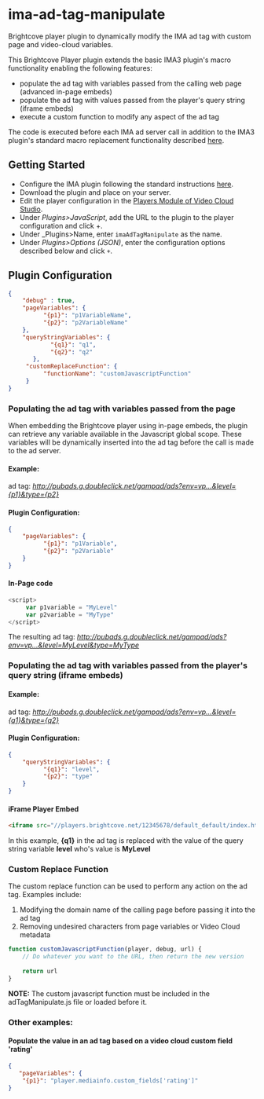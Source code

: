 # ima-ad-tag-manipulate
Brightcove player plugin to dynamically modify the IMA ad tag with custom page and video-cloud variables.


This Brightcove Player plugin extends the basic IMA3 plugin's macro functionality enabling the following features:

- populate the ad tag with variables passed from the calling web page (advanced in-page embeds)
- populate the ad tag with values passed from the player's query string (iframe embeds)
- execute a custom function to modify any aspect of the ad tag

The code is executed before each IMA ad server call in addition to the IMA3 plugin's standard macro replacement functionality described [here](http://docs.brightcove.com/en/video-cloud/brightcove-player/guides/ima-plugin.html#adMacros).

## Getting Started
* Configure the IMA plugin following the standard instructions [here](http://docs.brightcove.com/en/video-cloud/brightcove-player/guides/ima-plugin.html).
* Download the plugin and place on your server.
* Edit the player configuration in the [Players Module of Video Cloud Studio](https://studio.brightcove.com/products/videocloud/players).
* Under _Plugins>JavaScript_, add the URL to the plugin to the player configuration and click +.
* Under _Plugins>Name, enter `imaAdTagManipulate` as the name. 
* Under _Plugins>Options (JSON)_, enter the configuration options described below and click `+`.


## Plugin Configuration
```json
{
    "debug" : true,
    "pageVariables": {
	      "{p1}": "p1VariableName",
	      "{p2}": "p2VariableName"
    },
    "queryStringVariables": {
		    "{q1}": "q1",
		    "{q2}": "q2"
	   },
     "customReplaceFunction": {
	      "functionName": "customJavascriptFunction"
     }
}
```

### Populating the ad tag with variables passed from the page

When embedding the Brightcove player using in-page embeds, the plugin can retrieve any variable available in the Javascript global scope. These variables will be dynamically inserted into the ad tag before the call is made to the ad server.

#### Example:
ad tag: _http://pubads.g.doubleclick.net/gampad/ads?env=vp...&level={p1}&type={p2}_

#### Plugin Configuration:
```json
{
    "pageVariables": {
	      "{p1}": "p1Variable",
	      "{p2}": "p2Variable"
    }
}
```

#### In-Page code
```javascript
<script>
     var p1variable = "MyLevel"
     var p2variable = "MyType"
</script>
```
The resulting ad tag: _http://pubads.g.doubleclick.net/gampad/ads?env=vp...&level=MyLevel&type=MyType_

### Populating the ad tag with variables passed from the player's query string (iframe embeds)

#### Example:
ad tag: _http://pubads.g.doubleclick.net/gampad/ads?env=vp...&level={q1}&type={q2}_

#### Plugin Configuration:
```json
{
    "queryStringVariables": {
	      "{q1}": "level",
	      "{p2}": "type"
    }
}
```
#### iFrame Player Embed
```html
<iframe src="//players.brightcove.net/12345678/default_default/index.html?level=MyLevel&type=MyType"></iframe>
```

In this example, __{q1}__ in the ad tag is replaced with the value of the query string variable __level__ who's value is __MyLevel__

### Custom Replace Function

The custom replace function can be used to perform any action on the ad tag. Examples include:
1. Modifying the domain name of the calling page before passing it into the ad tag
2. Removing undesired characters from page variables or Video Cloud metadata

```javascript
function customJavascriptFunction(player, debug, url) {
	// Do whatever you want to the URL, then return the new version
	
	return url
}
```

**NOTE:** The custom javascript function must be included in the adTagManipulate.js file or loaded before it.

### Other examples: 

#### Populate the value in an ad tag based on a video cloud custom field 'rating'

```json
{
   "pageVariables": {
   	"{p1}": "player.mediainfo.custom_fields['rating']"
}
```


